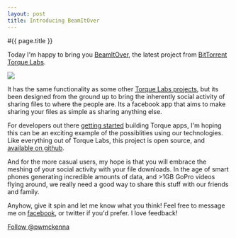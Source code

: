 ```yaml
---
layout: post
title: Introducing BeamItOver
---
```


#{{ page.title }}

Today I'm happy to bring you [BeamItOver](http://apps.facebook.com/beamitover), the latest project from [BitTorrent Torque Labs](http://torque.bittorrent.com/labs).

<img src="../../../images/beamitover.png" />

It has the same functionality as some other [Torque Labs projects](http://paddleover.com), but its been designed from the ground up to bring the inherently social activity of sharing files to where the people are. Its a facebook app that aims to make sharing your files as simple as sharing anything else.

For developers out there [getting started](http://btappjs.com/index.html) building Torque apps, I'm hoping this can be an exciting example of the possiblities using our technologies. Like everything out of Torque Labs, this project is open source, and [available on github](https://github.com/bittorrenttorque/beamitover).

And for the more casual users, my hope is that you will embrace the meshing of your social activity with your file downloads. In the age of smart phones generating incredible amounts of data, and >1GB GoPro videos flying around, we really need a good way to share this stuff with our friends and family.

Anyhow, give it spin and let me know what you think! Feel free to message me on [facebook](http://www.facebook.com/patriw), or twitter if you'd prefer. I love feedback!


<a href="https://twitter.com/pwmckenna" class="twitter-follow-button" data-show-count="false">Follow @pwmckenna</a>
<script>!function(d,s,id){var js,fjs=d.getElementsByTagName(s)[0];if(!d.getElementById(id)){js=d.createElement(s);js.id=id;js.src="//platform.twitter.com/widgets.js";fjs.parentNode.insertBefore(js,fjs);}}(document,"script","twitter-wjs");</script>
